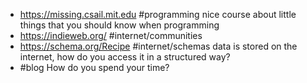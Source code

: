 - https://missing.csail.mit.edu #programming nice course about little things that you should know when programming
- https://indieweb.org/ #internet/communities
- https://schema.org/Recipe #internet/schemas data is stored on the internet, how do you access it in a structured way?
- #blog How do you spend your time?
